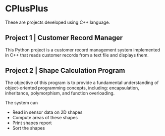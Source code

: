 # CPlusPlus
These are projects developed using C++ language.
## Project 1 | Customer Record Manager
This Python project is a customer record management system implemented in C++ that reads customer records from a text file and displays them.
## Project 2 | Shape Calculation Program
The objective of this program is to provide a fundamental understanding of object-oriented programming concepts, including:
encapsulation, inheritance, polymorphism, and function overloading. 

The system can
- Read in sensor data on 2D shapes
- Compute areas of these shapes
- Print shapes report
- Sort the shapes
